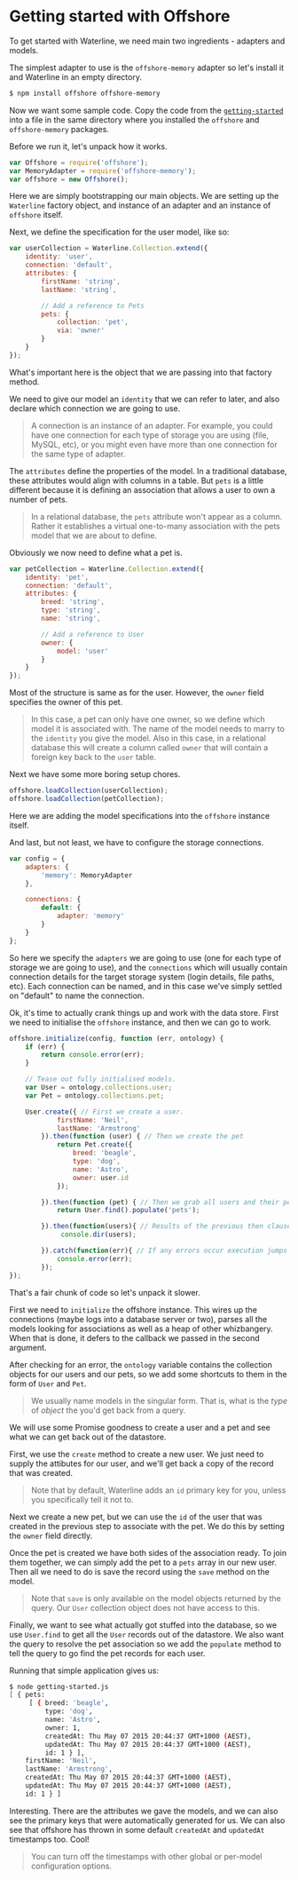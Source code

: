 # Getting started with Offshore

To get started with Waterline, we need main two ingredients -  adapters and models.

The simplest adapter to use is the `offshore-memory` adapter so let's install it and Waterline in an empty directory.

```sh
$ npm install offshore offshore-memory
```

Now we want some sample code. Copy the code from the [`getting-started`](../examples/src/getting-started.js) into a file in the same directory where you installed the `offshore` and `offshore-memory` packages.

Before we run it, let's unpack how it works.

```js
var Offshore = require('offshore');
var MemoryAdapter = require('offshore-memory');
var offshore = new Offshore();
```

Here we are simply bootstrapping our main objects. We are setting up the `Waterline` factory object, and instance of an adapter and an instance of `offshore` itself.

Next, we define the specification for the user model, like so:

```js
var userCollection = Waterline.Collection.extend({
	identity: 'user',
	connection: 'default',
	attributes: {
		firstName: 'string',
		lastName: 'string',

		// Add a reference to Pets
		pets: {
			collection: 'pet',
			via: 'owner'
		}
	}
});
```

What's important here is the object that we are passing into that factory method.

We need to give our model an `identity` that we can refer to later, and also declare which connection we are going to use.

> A connection is an instance of an adapter. For example, you could have one connection for each type of storage you are using (file, MySQL, etc), or you might even have more than one connection for the same type of adapter.

The `attributes` define the properties of the model. In a traditional database, these attributes would align with columns in a table. But `pets` is a little different because it is defining an association that allows a user to own a number of pets.

> In a relational database, the `pets` attribute won't appear as a column. Rather it establishes a virtual one-to-many association with the pets model that we are about to define.

Obviously we now need to define what a pet is.

```js
var petCollection = Waterline.Collection.extend({
	identity: 'pet',
	connection: 'default',
	attributes: {
		breed: 'string',
		type: 'string',
		name: 'string',

		// Add a reference to User
		owner: {
			model: 'user'
		}
	}
});
```

Most of the structure is same as for the user. However, the `owner` field specifies the owner of this pet.

> In this case, a pet can only have one owner, so we define which model it is associated with. The name of the model needs to marry to the `identity` you give the model. Also in this case, in a relational database this will create a column called `owner` that will contain a foreign key back to the `user` table.

Next we have some more boring setup chores.

```js
offshore.loadCollection(userCollection);
offshore.loadCollection(petCollection);
```

Here we are adding the model specifications into the `offshore` instance itself.

And last, but not least, we have to configure the storage connections.

```js
var config = {
	adapters: {
		'memory': MemoryAdapter
	},

	connections: {
		default: {
			adapter: 'memory'
		}
	}
};
```

So here we specify the `adapters` we are going to use (one for each type of storage we are going to use), and the `connections` which will usually contain connection details for the target storage system (login details, file paths, etc). Each connection can be named, and in this case we've simply settled on "default" to name the connection.

Ok, it's time to actually crank things up and work with the data store. First we need to initialise the `offshore` instance, and then we can go to work.

```js
offshore.initialize(config, function (err, ontology) {
	if (err) {
		return console.error(err);
	}

	// Tease out fully initialised models.
	var User = ontology.collections.user;
	var Pet = ontology.collections.pet;

    User.create({ // First we create a user.
            firstName: 'Neil',
            lastName: 'Armstrong'
        }).then(function (user) { // Then we create the pet
            return Pet.create({
                breed: 'beagle',
                type: 'dog',
                name: 'Astro',
                owner: user.id
            });

        }).then(function (pet) { // Then we grab all users and their pets
            return User.find().populate('pets');

        }).then(function(users){ // Results of the previous then clause are passed to the next
             console.dir(users);

        }).catch(function(err){ // If any errors occur execution jumps to the catch block.
			console.error(err);
		});
});
```

That's a fair chunk of code so let's unpack it slower.

First we need to `initialize` the offshore instance. This wires up the connections (maybe logs into a database server or two), parses all the models looking for associations as well as a heap of other whizbangery. When that is done, it defers to the callback we passed in the second argument.

After checking for an error, the `ontology` variable contains the collection objects for our users and our pets, so we add some shortcuts to them in the form of `User` and `Pet`.

> We usually name models in the singular form. That is, what is the _type_ of _object_ the you'd get back from a query.

We will use some Promise goodness to create a user and a pet and see what we can get back out of the datastore.

First, we use the `create` method to create a new user. We just need to supply the attibutes for our user, and we'll get back a copy of the record that was created.

> Note that by default, Waterline adds an `id` primary key for you, unless you specifically tell it not to.

Next we create a new pet, but we can use the `id` of the user that was created in the previous step to associate with the pet. We do this by setting the `owner` field directly.

Once the pet is created we have both sides of the association ready. To join them together, we can simply add the pet to a `pets` array in our new user. Then all we need to do is save the record using the `save` method on the model.

> Note that `save` is only available on the model objects returned by the query. Our `User` collection object does not have access to this.

Finally, we want to see what actually got stuffed into the database, so we use `User.find` to get all the `User` records out of the datastore. We also want the query to resolve the pet association so we add the `populate` method to tell the query to go find the pet records for each user.

Running that simple application gives us:

```sh
$ node getting-started.js
[ { pets:
     [ { breed: 'beagle',
         type: 'dog',
         name: 'Astro',
         owner: 1,
         createdAt: Thu May 07 2015 20:44:37 GMT+1000 (AEST),
         updatedAt: Thu May 07 2015 20:44:37 GMT+1000 (AEST),
         id: 1 } ],
    firstName: 'Neil',
    lastName: 'Armstrong',
    createdAt: Thu May 07 2015 20:44:37 GMT+1000 (AEST),
    updatedAt: Thu May 07 2015 20:44:37 GMT+1000 (AEST),
    id: 1 } ]
```

Interesting. There are the attributes we gave the models, and we can also see the primary keys that were automatically generated for us. We can also see that offshore has thrown in some default `createdAt` and `updatedAt` timestamps too. Cool!

> You can turn off the timestamps with other global or per-model configuration options.
